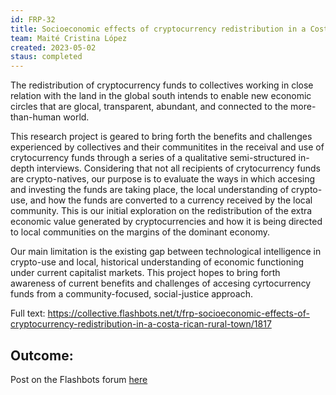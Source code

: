 ```yaml
---
id: FRP-32
title: Socioeconomic effects of cryptocurrency redistribution in a Costa Rican rural town
team: Maité Cristina López
created: 2023-05-02
staus: completed
---
```


The redistribution of cryptocurrency funds to collectives working in close relation with the land in the global south intends to enable new economic circles that are glocal, transparent, abundant, and connected to the more-than-human world. 

This research project is geared to bring forth the benefits and challenges experienced by collectives and their communitites in the receival and use of crytocurrency funds through a series of a qualitative semi-structured in-depth interviews. Considering that not all recipients of crytocurrency funds are crypto-natives, our purpose is to evaluate the ways in which accesing and investing the funds are taking place, the local understanding of crypto-use, and how the funds are converted to a currency received by the local community. This is our initial exploration on the redistribution of the extra economic value generated by cryptocurrencies and how it is being directed to local communities on the margins of the dominant economy.

Our main limitation is the existing gap between technological intelligence in crypto-use and local, historical understanding of economic functioning under current capitalist markets. This project hopes to bring forth awareness of current benefits and challenges of accesing cyrtocurrency funds from a community-focused, social-justice approach.
  
Full text: https://collective.flashbots.net/t/frp-socioeconomic-effects-of-cryptocurrency-redistribution-in-a-costa-rican-rural-town/1817

## Outcome: 
Post on the Flashbots forum [here](https://collective.flashbots.net/t/frp-32-socioeconomic-effects-of-cryptocurrency-redistribution-in-the-costa-rican-rural-town-of-tinamastes/2287/4)
